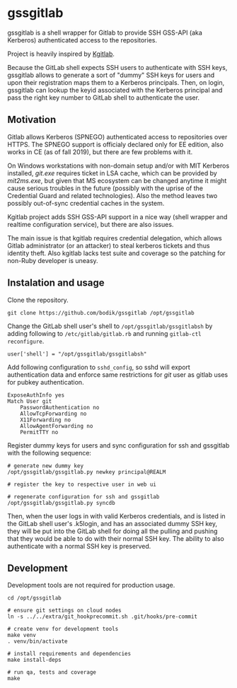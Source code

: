 # gssgitlab

gssgitlab is a shell wrapper for Gitlab to provide SSH GSS-API (aka Kerberos)
authenticated access to the repositories.

Project is heavily inspired by
[Kgitlab](https://github.com/iamjamestl/kgitlab).

Because the GitLab shell expects SSH users to authenticate with SSH keys,
gssgitlab allows to generate a sort of "dummy" SSH keys for users and upon
their registration maps them to a Kerberos principals. Then, on login,
gssgitlab can lookup the keyid associated with the Kerberos principal and pass
the right key number to GitLab shell to authenticate the user.


## Motivation

Gitlab allows Kerberos (SPNEGO) authenticated access to repositories over
HTTPS. The SPNEGO support is officialy declared only for EE edition, also
works in CE (as of fall 2019), but there are few problems with it.

On Windows workstations with non-domain setup and/or with MIT Kerberos
installed, *git.exe* requires ticket in LSA cache, which can be provided by
*mit2ms.exe*, but given that MS ecosystem can be changed anytime it might cause
serious troubles in the future (possibly with the uprise of the Credential
Guard and related technologies). Also the method leaves two possibly
out-of-sync credential caches in the system.

Kgitlab project adds SSH GSS-API support in a nice way (shell wrapper and
realtime configuration service), but there are also issues.

The main issue is that kgitlab requires credential delegation, which allows
Gitlab administrator (or an attacker) to steal kerberos tickets and thus
identity theft. Also kgitlab lacks test suite and coverage so the patching for
non-Ruby developer is uneasy.


## Instalation and usage

Clone the repository.

```
git clone https://github.com/bodik/gssgitlab /opt/gssgitlab
```

Change the GitLab shell user's shell to `/opt/gssgitlab/gssgitlabsh` by adding
following to `/etc/gitlab/gitlab.rb` and running `gitlab-ctl reconfigure`.

```
user['shell'] = "/opt/gssgitlab/gssgitlabsh"
```

Add following configuration to `sshd_config`, so sshd will export
authentication data and enforce same restrictions for *git* user as gitlab uses
for pubkey authentication.

```
ExposeAuthInfo yes
Match User git
	PasswordAuthentication no
	AllowTcpForwarding no
	X11Forwarding no
	AllowAgentForwarding no
	PermitTTY no
```


Register dummy keys for users and sync configuration for ssh and gssgitlab with
the following sequence:

```
# generate new dummy key
/opt/gssgitlab/gssgitlab.py newkey principal@REALM

# register the key to respective user in web ui

# regenerate configuration for ssh and gssgitlab
/opt/gssgitlab/gssgitlab.py syncdb
```

Then, when the user logs in with valid Kerberos credentials, and is listed in
the GitLab shell user's .k5login, and has an associated dummy SSH key, they
will be put into the GitLab shell for doing all the pulling and pushing that
they would be able to do with their normal SSH key. The ability to also
authenticate with a normal SSH key is preserved.


## Development

Development tools are not required for production usage.

```
cd /opt/gssgitlab

# ensure git settings on cloud nodes
ln -s ../../extra/git_hookprecommit.sh .git/hooks/pre-commit

# create venv for development tools
make venv
. venv/bin/activate

# install requirements and dependencies
make install-deps

# run qa, tests and coverage
make
```
